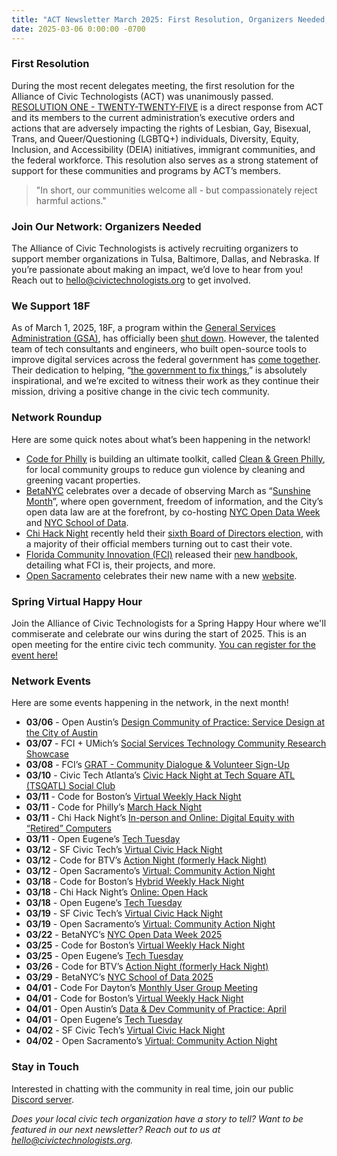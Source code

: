 ```yaml
---
title: "ACT Newsletter March 2025: First Resolution, Organizers Needed, We Support 18F, Network Roundup, Spring Virtual Happy Hour"
date: 2025-03-06 0:00:00 -0700
---
```


### First Resolution

During the most recent delegates meeting, the first resolution for the Alliance of Civic Technologists (ACT) was unanimously passed. [RESOLUTION ONE - TWENTY-TWENTY-FIVE](https://docs.google.com/document/d/1WVGqfxORJQqpzm-RiM8wf1PgiR2JTzekW-vMnxX-srk/edit?usp=sharing) is a direct response from ACT and its members to the current administration’s executive orders and actions that are adversely impacting the rights of Lesbian, Gay, Bisexual, Trans, and Queer/Questioning (LGBTQ+) individuals, Diversity, Equity, Inclusion, and Accessibility (DEIA) initiatives, immigrant communities, and the federal workforce. This resolution also serves as a strong statement of support for these communities and programs by ACT’s members.

> "In short, our communities welcome all - but compassionately reject harmful actions."

### Join Our Network: Organizers Needed

The Alliance of Civic Technologists is actively recruiting organizers to support member organizations in Tulsa, Baltimore, Dallas, and Nebraska. If you’re passionate about making an impact, we’d love to hear from you! Reach out to [hello@civictechnologists.org](mailto:hello@civictechnologists.org) to get involved.

### We Support 18F

As of March 1, 2025, 18F, a program within the [General Services Administration (GSA)](https://www.gsa.gov/), has officially been [shut down](https://fedscoop.com/gsa-shutters-18f-possibly-leaving-agencies-in-the-lurch/). However, the talented team of tech consultants and engineers, who built open-source tools to improve digital services across the federal government has [come together](https://bsky.app/profile/alt18f.bsky.social). Their dedication to helping, “[the government to fix things](https://18f.org/#:~:text=the%20government%20to%20fix%20things),” is absolutely inspirational, and we’re excited to witness their work as they continue their mission, driving a positive change in the civic tech community.

### Network Roundup

Here are some quick notes about what’s been happening in the network!

- [Code for Philly](https://codeforphilly.org/) is building an ultimate toolkit, called [Clean & Green Philly](https://cleanandgreenphilly.org/), for local community groups to reduce gun violence by cleaning and greening vacant properties.
- [BetaNYC](https://beta.nyc/) celebrates over a decade of observing March as “[Sunshine Month](https://sunshineweek.org/)”, where open government, freedom of information, and the City’s open data law are at the forefront, by co-hosting [NYC Open Data Week](https://2025.open-data.nyc/) and [NYC School of Data](https://schoolofdata.nyc/).
- [Chi Hack Night](https://chihacknight.org/) recently held their [sixth Board of Directors election](https://chihacknight.org/blog/2025/02/18/election-results), with a majority of their official members turning out to cast their vote.
- [Florida Community Innovation (FCI)](https://floridainnovation.org/) released their [new handbook](https://floridainnovation.org/2025/02/26/fci-handbook/), detailing what FCI is, their projects, and more.
- [Open Sacramento](https://opensac.org/) celebrates their new name with a new [website](https://opensac.org/).

### Spring Virtual Happy Hour

Join the Alliance of Civic Technologists for a Spring Happy Hour where we'll commiserate and celebrate our wins during the start of 2025. This is an open meeting for the entire civic tech community. [You can register for the event here!](https://us06web.zoom.us/meeting/register/zll6wcxAQQ6uJeBSaQb3mQ)

### Network Events

Here are some events happening in the network, in the next month!

- **03/06** - Open Austin’s [Design Community of Practice: Service Design at the City of Austin](https://www.eventbrite.com/e/design-community-of-practice-service-design-at-the-city-of-austin-tickets-1204081994659) 
- **03/07** - FCI + UMich’s [Social Services Technology Community Research Showcase](https://docs.google.com/forms/d/e/1FAIpQLSdCfftJIl49EkDFBqS4u0tmwI4fUqUdKPDyq0yS6eo158MGNg/viewform) 
- **03/08** - FCI’s [GRAT - Community Dialogue & Volunteer Sign-Up](https://docs.google.com/forms/d/e/1FAIpQLSeIJfOBOCQPQ3xzOFlDW10Cq7Ttn4Ih4PMnHU5ljtoccR1_Sw/viewform) 
- **03/10** - Civic Tech Atlanta’s [Civic Hack Night at Tech Square ATL (TSQATL) Social Club](https://www.meetup.com/civictechatlanta/events/305490147/) 
- **03/11** - Code for Boston’s [Virtual Weekly Hack Night](https://www.meetup.com/code-for-boston/events/305987635) 
- **03/11** - Code for Philly’s [March Hack Night](https://www.meetup.com/code-for-philly/events/305023566) 
- **03/11** - Chi Hack Night’s [In-person and Online: Digital Equity with “Retired” Computers](https://chihacknight.org/events/2025/03/11/pcs-for-people) 
- **03/11** - Open Eugene’s [Tech Tuesday](https://www.meetup.com/OpenEugene-EugeneTech/events/306268807) 
- **03/12** - SF Civic Tech’s [Virtual Civic Hack Night](https://www.meetup.com/sfcivictech/events/306451449) 
- **03/12** - Code for BTV’s [Action Night (formerly Hack Night)](https://www.meetup.com/codeforbtv/events/305607921) 
- **03/12** - Open Sacramento’s [Virtual: Community Action Night](https://www.meetup.com/opensacorg/events/305768310) 
- **03/18** - Code for Boston’s [Hybrid Weekly Hack Night](https://www.meetup.com/code-for-boston/events/305543930) 
- **03/18** - Chi Hack Night’s [Online: Open Hack](https://chihacknight.org/events/2025/03/18/open-hack) 
- **03/18** - Open Eugene’s [Tech Tuesday](https://www.meetup.com/OpenEugene-EugeneTech/events/306430645) 
- **03/19** - SF Civic Tech’s [Virtual Civic Hack Night](https://www.meetup.com/sfcivictech/events/fwgrltyhcfbjc) 
- **03/19** - Open Sacramento’s [Virtual: Community Action Night](https://www.meetup.com/opensacorg/events/305768323) 
- **03/22** - BetaNYC’s [NYC Open Data Week 2025](https://beta.nyc/event/nyc-open-data-week-2025/) 
- **03/25** - Code for Boston’s [Virtual Weekly Hack Night](https://www.meetup.com/code-for-boston/events/305987636) 
- **03/25** - Open Eugene’s [Tech Tuesday](https://www.meetup.com/OpenEugene-EugeneTech/events/kmksjtyhcfbhc) 
- **03/26** - Code for BTV’s [Action Night (formerly Hack Night)](https://www.meetup.com/codeforbtv/events/306203085) 
- **03/29** - BetaNYC’s [NYC School of Data 2025](https://beta.nyc/event/testing-event/) 
- **04/01** - Code For Dayton’s [Monthly User Group Meeting](https://www.meetup.com/gem-city-tech/events/qnmvgtyhcgbcb) 
- **04/01** - Code for Boston’s [Virtual Weekly Hack Night](https://www.meetup.com/code-for-boston/events/305987637) 
- **04/01** - Open Austin’s [Data & Dev Community of Practice: April](https://www.eventbrite.com/e/data-dev-community-of-practice-april-tickets-1247757850319) 
- **04/01** - Open Eugene’s [Tech Tuesday](https://www.meetup.com/OpenEugene-EugeneTech/events/kmksjtyhcgbcb) 
- **04/02** - SF Civic Tech’s [Virtual Civic Hack Night](https://www.meetup.com/sfcivictech/events/fwgrltyhcgbdb) 
- **04/02** - Open Sacramento’s [Virtual: Community Action Night](https://www.meetup.com/opensacorg/events/305768329)

### Stay in Touch

Interested in chatting with the community in real time, join our public [Discord server](https://discord.gg/kFsUUfsra6).

*Does your local civic tech organization have a story to tell? Want to be featured in our next newsletter? Reach out to us at [hello@civictechnologists.org](mailto:hello@civictechnologists.org).*
